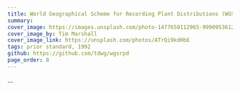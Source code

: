 ```yaml
---
title: World Geographical Scheme for Recording Plant Distributions (WGSRPD)
summary: 
cover_image: https://images.unsplash.com/photo-1477650112965-999095361212
cover_image_by: Tim Marshall
cover_image_link: https://unsplash.com/photos/ATrQi9kdHbE
tags: prior standard, 1992
github: https://github.com/tdwg/wgsrpd
page_order: 8
---
```


...

